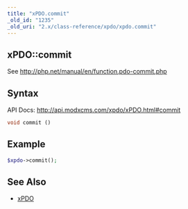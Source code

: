 ```yaml
---
title: "xPDO.commit"
_old_id: "1235"
_old_uri: "2.x/class-reference/xpdo/xpdo.commit"
---
```


## xPDO::commit

See <http://php.net/manual/en/function.pdo-commit.php>

## Syntax

API Docs: <http://api.modxcms.com/xpdo/xPDO.html#commit>

``` php 
void commit ()
```

## Example

``` php 
$xpdo->commit();
```

## See Also

- [xPDO](xpdo/class-reference/xpdo "xPDO")